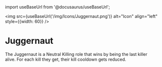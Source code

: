 import useBaseUrl from '@docusaurus/useBaseUrl';

<img src={useBaseUrl('/img/Icons/Juggernaut.png')} alt="Icon" align="left" style={{width: 60}} />
# Juggernaut

The Juggernaut is a Neutral Killing role that wins by being the last killer alive. For each kill they get, their kill cooldown gets reduced.
